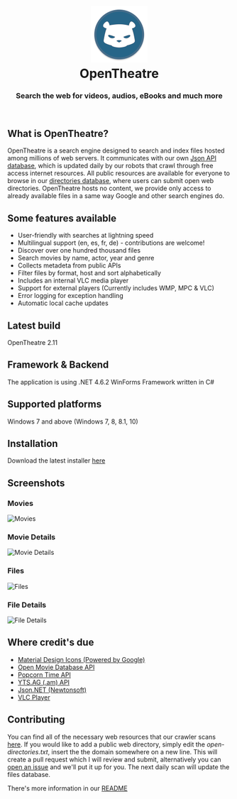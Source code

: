 <h1 align="center">
  <img src="/opentheatre/Resources/opentheatre-logo.png" height="128" width="128" alt="Logo" />
  <br />
  OpenTheatre
</h1>

<h3 align="center">Search the web for videos, audios, eBooks and much more </h3>
<div align="center">
</div>
<br />

## What is OpenTheatre?
OpenTheatre is a search engine designed to search and index files hosted among millions of web servers. It communicates with our own [Json API database](https://dropbox.com/sh/bqb14ty282xm9xi/AACeniqYjhq2auw3KU3oNW2Fa?dl=0), which is updated daily by our robots that crawl through free access internet resources. All public resources are available for everyone to browse in our [directories database](https://github.com/invu/opentheatre-app/tree/master/api), where users can submit open web directories. OpenTheatre hosts no content, we provide only access to already available files in a same way Google and other search engines do.

## Some features available
- User-friendly with searches at lightning speed
- Multilingual support (en, es, fr, de) - contributions are welcome!
- Discover over one hundred thousand files
- Search movies by name, actor, year and genre
- Collects metadeta from public APIs
- Filter files by format, host and sort alphabetically
- Includes an internal VLC media player 
- Support for external players (Currently includes WMP, MPC & VLC)
- Error logging for exception handling
- Automatic local cache updates

## Latest build
OpenTheatre 2.11

## Framework & Backend
The application is using .NET 4.6.2 WinForms Framework written in C#

## Supported platforms
Windows 7 and above (Windows 7, 8, 8.1, 10)

## Installation
Download the latest installer [here](https://github.com/invu/opentheatre-app/releases/download/0.2.11.0/OpenTheatreInstaller.exe)

## Screenshots
### Movies
![Movies](https://raw.githubusercontent.com/invu/opentheatre-app/master/screenshots/movies.png)

### Movie Details
![Movie Details](https://raw.githubusercontent.com/invu/opentheatre-app/master/screenshots/movie%20details.png)

### Files
![Files](https://raw.githubusercontent.com/invu/opentheatre-app/master/screenshots/files.png)

### File Details
![File Details](https://raw.githubusercontent.com/invu/opentheatre-app/master/screenshots/file%20details.png)

## Where credit's due
- [Material Design Icons (Powered by Google)](https://materialdesignicons.com/)
- [Open Movie Database API](https://omdbapi.com)
- [Popcorn Time API](https://popcorntime.sh/)
- [YTS.AG (.am) API](https://yts.am/)
- [Json.NET (Newtonsoft)](https://newtonsoft.com/json)
- [VLC Player](https://videolan.org/vlc/)

## Contributing
You can find all of the necessary web resources that our crawler scans [here](https://github.com/invu/opentheatre/api/). If you would like to add a public web directory, simply edit the *open-directories.txt*, insert the the domain somewhere on a new line. This will create a pull request which I will review and submit, alternatively you can [open an issue](https://github.com/invu/opentheatre/issues/new) and we'll put it up for you. The next daily scan will update the files database.

There's more information in our [README](https://github.com/invu/opentheatre/api/)

